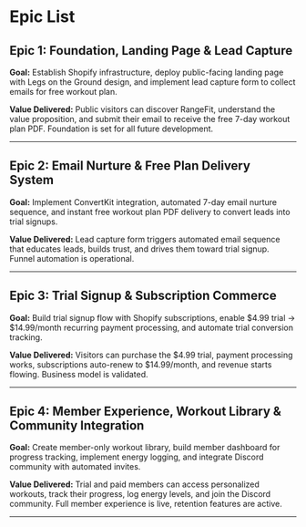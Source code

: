 # Epic List

## Epic 1: Foundation, Landing Page & Lead Capture
**Goal:** Establish Shopify infrastructure, deploy public-facing landing page with Legs on the Ground design, and implement lead capture form to collect emails for free workout plan.

**Value Delivered:** Public visitors can discover RangeFit, understand the value proposition, and submit their email to receive the free 7-day workout plan PDF. Foundation is set for all future development.

---

## Epic 2: Email Nurture & Free Plan Delivery System
**Goal:** Implement ConvertKit integration, automated 7-day email nurture sequence, and instant free workout plan PDF delivery to convert leads into trial signups.

**Value Delivered:** Lead capture form triggers automated email sequence that educates leads, builds trust, and drives them toward trial signup. Funnel automation is operational.

---

## Epic 3: Trial Signup & Subscription Commerce
**Goal:** Build trial signup flow with Shopify subscriptions, enable $4.99 trial → $14.99/month recurring payment processing, and automate trial conversion tracking.

**Value Delivered:** Visitors can purchase the $4.99 trial, payment processing works, subscriptions auto-renew to $14.99/month, and revenue starts flowing. Business model is validated.

---

## Epic 4: Member Experience, Workout Library & Community Integration
**Goal:** Create member-only workout library, build member dashboard for progress tracking, implement energy logging, and integrate Discord community with automated invites.

**Value Delivered:** Trial and paid members can access personalized workouts, track their progress, log energy levels, and join the Discord community. Full member experience is live, retention features are active.

---
